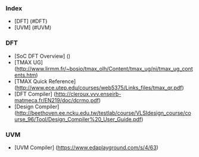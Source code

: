 

### Index ###

* [DFT] (#DFT)
* [UVM] (#UVM)

### DFT ###

* [SoC DFT Overview] ()
* [TMAX UG] (http://www.lirmm.fr/~bosio/tmax_olh/Content/tmax_ug/ni/tmax_ug_contents.htm)
* [TMAX Quick Reference] (http://www.ece.utep.edu/courses/web5375/Links_files/tmax_qr.pdf)
* [DFT Compiler] (http://cleroux.vvv.enseirb-matmeca.fr/EN219/doc/dcrmo.pdf)
* [Design Compiler] (http://beethoven.ee.ncku.edu.tw/testlab/course/VLSIdesign_course/course_96/Tool/Design_Compiler%20_User_Guide.pdf)


### UVM ###

* [UVM Compiler] (https://www.edaplayground.com/s/4/63)


